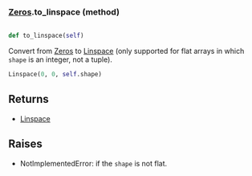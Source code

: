 ### [Zeros](Zeros.md).to_linspace (method)


```py

def to_linspace(self)

```



Convert from [Zeros](Zeros.md) to [Linspace](Linspace.md) (only supported for flat arrays in
which `shape` is an integer, not a tuple).

```py
Linspace(0, 0, self.shape)
```

Returns
--------
* [Linspace](Linspace.md)

Raises
--------
* NotImplementedError: if the `shape` is not flat.

